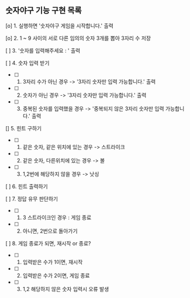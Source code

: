 ## 숫자야구 기능 구현 목록

[o] 1. 실행하면 '숫자야구 게임을 시작합니다.' 출력

[o] 2. 1 ~ 9 사이의 서로 다른 임의의 숫자 3개를 뽑아 3자리 수 저장

[ ] 3. '숫자를 입력해주세요 : ' 출력

[ ] 4. 숫자 입력 받기
   -[ ] 1. 3자리 수가 아닌 경우 -> '3자리 숫자만 입력 가능합니다.' 출력
   -[ ] 2. 숫자가 아닌 경우 -> '3자리 숫자만 입력 가능합니다.' 출력
   -[ ] 3. 중복된 숫자를 입력했을 경우 -> '중복되지 않은 3자리 숫자만 입력 가능합니다.' 출력

[]  5.  힌트 구하기
   -[ ] 1. 같은 숫자, 같은 위치에 있는 경우 -> 스트라이크
   -[ ] 2. 같은 숫자, 다른위치에 있는 경우 -> 볼
   -[ ] 3. 1,2번에 해당하지 않을 경우 -> 낫싱

[ ] 6. 힌트 출력하기

[ ] 7. 정답 유무 판단하기
   -[ ] 1. 3 스트라이크인 경우 : 게임 종료
   -[ ] 2. 아니면, 2번으로 돌아가기

[ ] 8. 게임 종료가 되면, 재시작 or 종료?
   -[ ] 1. 입력받은 수가 1이면, 재시작
   -[ ] 2. 입력받은 수가 2이면, 게임 종료
   -[ ] 3. 1,2 해당하지 않은 숫자 입력시 오류 발생
